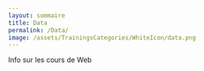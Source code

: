 ```yaml
---
layout: sommaire
title: Data
permalink: /Data/
image: /assets/TrainingsCategories/WhiteIcon/data.png
---
```


Info sur les cours de Web
